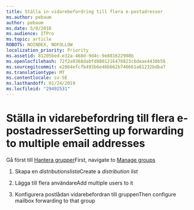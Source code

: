 ```yaml
---
title: Ställa in vidarebefordring till flera e-postadresser
ms.author: pebaum
author: pebaum
ms.date: 5/8/2018
ms.audience: ITPro
ms.topic: article
ROBOTS: NOINDEX, NOFOLLOW
localization_priority: Priority
ms.assetid: 81205bed-e32a-468d-9d4c-9e881622908b
ms.openlocfilehash: 72f2a9368dabfd8001216478823c6deae4430b56
ms.sourcegitcommit: e2864efcfb493b6e46b662b746661a61232bdba7
ms.translationtype: MT
ms.contentlocale: sv-SE
ms.lasthandoff: 01/24/2019
ms.locfileid: "29492531"
---
```

# <a name="setting-up-forwarding-to-multiple-email-addresses"></a><span data-ttu-id="238f3-102">Ställa in vidarebefordring till flera e-postadresser</span><span class="sxs-lookup"><span data-stu-id="238f3-102">Setting up forwarding to multiple email addresses</span></span>

<span data-ttu-id="238f3-103">Gå först till [Hantera grupper](https://portal.office.com/adminportal/home#/groups)</span><span class="sxs-lookup"><span data-stu-id="238f3-103">First, navigate to [Manage groups](https://portal.office.com/adminportal/home#/groups)</span></span>
  
1. <span data-ttu-id="238f3-104">Skapa en *distributionslista*</span><span class="sxs-lookup"><span data-stu-id="238f3-104">Create a  *distribution list*</span></span> 
    
2. <span data-ttu-id="238f3-105">Lägga till flera användare</span><span class="sxs-lookup"><span data-stu-id="238f3-105">Add multiple users to it</span></span>
    
3. <span data-ttu-id="238f3-106">Konfigurera postlådan vidarebefordran till gruppen</span><span class="sxs-lookup"><span data-stu-id="238f3-106">Then configure mailbox forwarding to that group</span></span>
    

